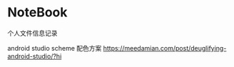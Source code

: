 # NoteBook
个人文件信息记录

android studio scheme 配色方案 
https://meedamian.com/post/deuglifying-android-studio/?hi
